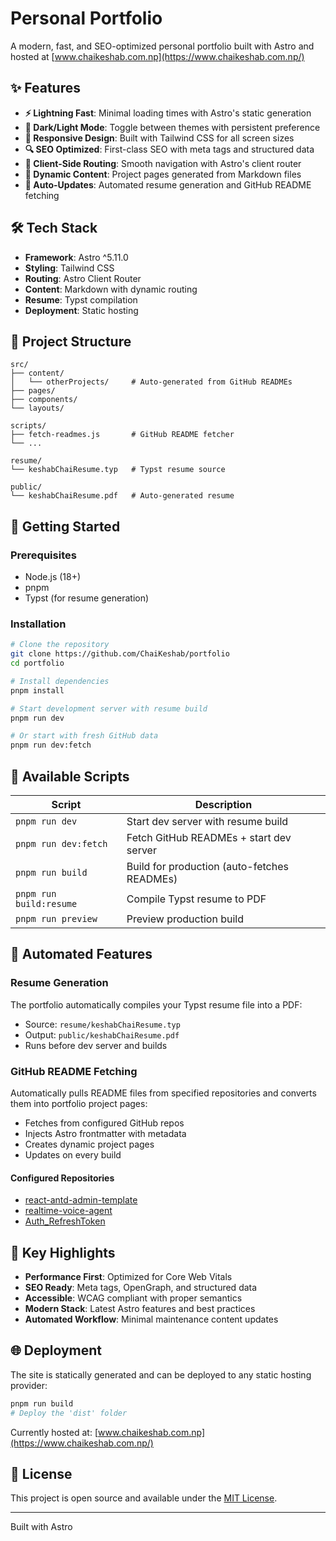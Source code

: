 # Personal Portfolio

A modern, fast, and SEO-optimized personal portfolio built with Astro and hosted at [www.chaikeshab.com.np](https://www.chaikeshab.com.np/)

## ✨ Features

- **⚡ Lightning Fast**: Minimal loading times with Astro's static generation
- **🎨 Dark/Light Mode**: Toggle between themes with persistent preference
- **📱 Responsive Design**: Built with Tailwind CSS for all screen sizes
- **🔍 SEO Optimized**: First-class SEO with meta tags and structured data
- **🚀 Client-Side Routing**: Smooth navigation with Astro's client router
- **📝 Dynamic Content**: Project pages generated from Markdown files
- **🔄 Auto-Updates**: Automated resume generation and GitHub README fetching

## 🛠️ Tech Stack

- **Framework**: Astro ^5.11.0
- **Styling**: Tailwind CSS
- **Routing**: Astro Client Router
- **Content**: Markdown with dynamic routing
- **Resume**: Typst compilation
- **Deployment**: Static hosting

## 📁 Project Structure

```text
src/
├── content/
│   └── otherProjects/     # Auto-generated from GitHub READMEs
├── pages/
├── components/
└── layouts/

scripts/
├── fetch-readmes.js       # GitHub README fetcher
└── ...

resume/
└── keshabChaiResume.typ   # Typst resume source

public/
└── keshabChaiResume.pdf   # Auto-generated resume
```

## 🚀 Getting Started

### Prerequisites

- Node.js (18+)
- pnpm
- Typst (for resume generation)

### Installation

```bash
# Clone the repository
git clone https://github.com/ChaiKeshab/portfolio
cd portfolio

# Install dependencies
pnpm install

# Start development server with resume build
pnpm run dev

# Or start with fresh GitHub data
pnpm run dev:fetch
```

## 📜 Available Scripts

| Script | Description |
|--------|-------------|
| `pnpm run dev` | Start dev server with resume build |
| `pnpm run dev:fetch` | Fetch GitHub READMEs + start dev server |
| `pnpm run build` | Build for production (auto-fetches READMEs) |
| `pnpm run build:resume` | Compile Typst resume to PDF |
| `pnpm run preview` | Preview production build |

## 🔄 Automated Features

### Resume Generation

The portfolio automatically compiles your Typst resume file into a PDF:

- Source: `resume/keshabChaiResume.typ`
- Output: `public/keshabChaiResume.pdf`
- Runs before dev server and builds

### GitHub README Fetching

Automatically pulls README files from specified repositories and converts them into portfolio project pages:

- Fetches from configured GitHub repos
- Injects Astro frontmatter with metadata
- Creates dynamic project pages
- Updates on every build

#### Configured Repositories

- [react-antd-admin-template](https://github.com/ChaiKeshab/react-antd-admin-template)
- [realtime-voice-agent](https://github.com/ChaiKeshab/realtime-voice-agent)
- [Auth_RefreshToken](https://github.com/ChaiKeshab/Auth_RefreshToken)

## 🎯 Key Highlights

- **Performance First**: Optimized for Core Web Vitals
- **SEO Ready**: Meta tags, OpenGraph, and structured data
- **Accessible**: WCAG compliant with proper semantics
- **Modern Stack**: Latest Astro features and best practices
- **Automated Workflow**: Minimal maintenance content updates

## 🌐 Deployment

The site is statically generated and can be deployed to any static hosting provider:

```bash
pnpm run build
# Deploy the 'dist' folder
```

Currently hosted at: [www.chaikeshab.com.np](https://www.chaikeshab.com.np/)

## 📝 License

This project is open source and available under the [MIT License](LICENSE).

---

Built with Astro
